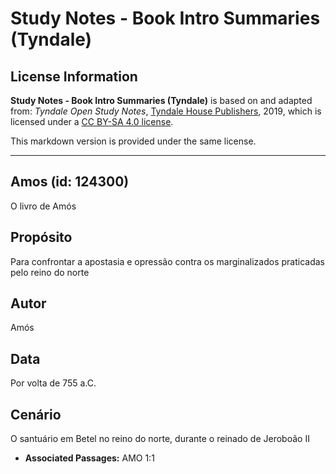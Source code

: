 # Study Notes - Book Intro Summaries (Tyndale)

## License Information

**Study Notes - Book Intro Summaries (Tyndale)** is based on and adapted from: _Tyndale Open Study Notes_, [Tyndale House Publishers](https://tyndaleopenresources.com/), 2019, which is licensed under a [CC BY-SA 4.0 license](https://creativecommons.org/licenses/by-sa/4.0/legalcode.en).

This markdown version is provided under the same license.



--------------------------------

## Amos (id: 124300)

O livro de Amós

Propósito
---------

Para confrontar a apostasia e opressão contra os marginalizados praticadas pelo reino do norte

Autor
-----

Amós

Data
----

Por volta de 755 a.C.

Cenário
-------

O santuário em Betel no reino do norte, durante o reinado de Jeroboão II

* **Associated Passages:** AMO 1:1

